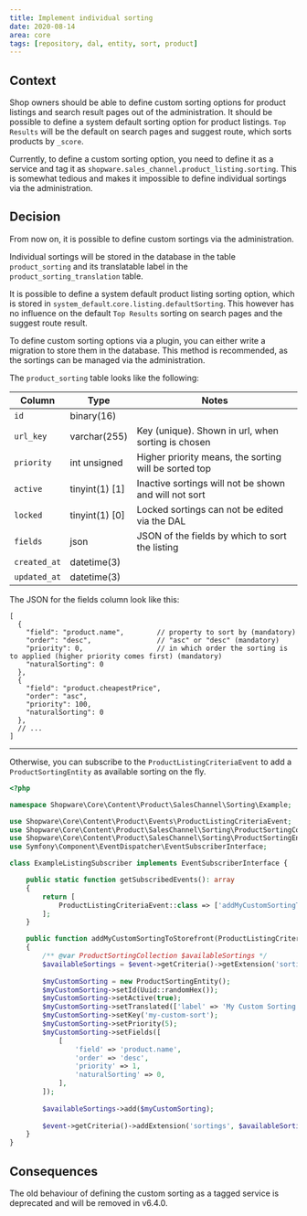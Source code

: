 ```yaml
---
title: Implement individual sorting
date: 2020-08-14
area: core
tags: [repository, dal, entity, sort, product]
--- 
```


## Context

Shop owners should be able to define custom sorting options for product listings and search result pages out of the administration.
It should be possible to define a system default sorting option for product listings.
`Top Results` will be the default on search pages and suggest route, which sorts products by `_score`.

Currently, to define a custom sorting option, you need to define it as a service and tag it as `shopware.sales_channel.product_listing.sorting`.
This is somewhat tedious and makes it impossible to define individual sortings via the administration.

## Decision

From now on, it is possible to define custom sortings via the administration.

Individual sortings will be stored in the database in the table `product_sorting` and its translatable label in the `product_sorting_translation` table.

It is possible to define a system default product listing sorting option, which is stored in `system_default`.`core.listing.defaultSorting`.
This however has no influence on the default `Top Results` sorting on search pages and the suggest route result.

To define custom sorting options via a plugin, you can either write a migration to store them in the database.
This method is recommended, as the sortings can be managed via the administration.

The `product_sorting` table looks like the following:

| Column          | Type           | Notes                                                 |
| --------------- | -------------- | ----------------------------------------------------- |
| `id`            | binary(16)     |                                                       |
| `url_key`       | varchar(255)   | Key (unique). Shown in url, when sorting is chosen    |
| `priority`      | int unsigned   | Higher priority means, the sorting will be sorted top |
| `active`        | tinyint(1) [1] | Inactive sortings will not be shown and will not sort |
| `locked`        | tinyint(1) [0] | Locked sortings can not be edited via the DAL         |
| `fields`        | json           | JSON of the fields by which to sort the listing       |
| `created_at`    | datetime(3)    |                                                       |
| `updated_at`    | datetime(3)    |                                                       |

The JSON for the fields column look like this:

```json5
[
  {
    "field": "product.name",        // property to sort by (mandatory)  
    "order": "desc",                // "asc" or "desc" (mandatory)
    "priority": 0,                  // in which order the sorting is to applied (higher priority comes first) (mandatory)
    "naturalSorting": 0
  },
  {
    "field": "product.cheapestPrice",
    "order": "asc",
    "priority": 100,
    "naturalSorting": 0
  },
  // ...
]
```

---

Otherwise, you can subscribe to the `ProductListingCriteriaEvent` to add a `ProductSortingEntity` as available sorting on the fly.

```php
<?php

namespace Shopware\Core\Content\Product\SalesChannel\Sorting\Example;

use Shopware\Core\Content\Product\Events\ProductListingCriteriaEvent;
use Shopware\Core\Content\Product\SalesChannel\Sorting\ProductSortingCollection;
use Shopware\Core\Content\Product\SalesChannel\Sorting\ProductSortingEntity;
use Symfony\Component\EventDispatcher\EventSubscriberInterface;

class ExampleListingSubscriber implements EventSubscriberInterface {

    public static function getSubscribedEvents(): array
    {
        return [
            ProductListingCriteriaEvent::class => ['addMyCustomSortingToStorefront', 500],
        ];
    }

    public function addMyCustomSortingToStorefront(ProductListingCriteriaEvent $event): void 
    {
        /** @var ProductSortingCollection $availableSortings */
        $availableSortings = $event->getCriteria()->getExtension('sortings') ?? new ProductSortingCollection();
        
        $myCustomSorting = new ProductSortingEntity();
        $myCustomSorting->setId(Uuid::randomHex());
        $myCustomSorting->setActive(true);
        $myCustomSorting->setTranslated(['label' => 'My Custom Sorting']);
        $myCustomSorting->setKey('my-custom-sort');
        $myCustomSorting->setPriority(5);
        $myCustomSorting->setFields([
            [
                'field' => 'product.name',
                'order' => 'desc',
                'priority' => 1,
                'naturalSorting' => 0,
            ],
        ]);
        
        $availableSortings->add($myCustomSorting);
        
        $event->getCriteria()->addExtension('sortings', $availableSortings);
    }
}
```

## Consequences

The old behaviour of defining the custom sorting as a tagged service is deprecated and will be removed in v6.4.0.
